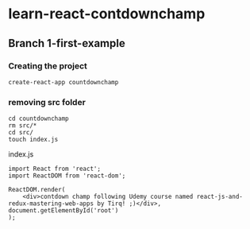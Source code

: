 # learn-react-contdownchamp

## Branch 1-first-example 
### Creating the project 
``` 
create-react-app countdownchamp
```
### removing src folder
```
cd countdownchamp
rm src/*
cd src/
touch index.js
```

index.js
```
import React from 'react';
import ReactDOM from 'react-dom';

ReactDOM.render(
    <div>contdown champ following Udemy course named react-js-and-redux-mastering-web-apps by Tirq! ;)</div>, document.getElementById('root')
);
```